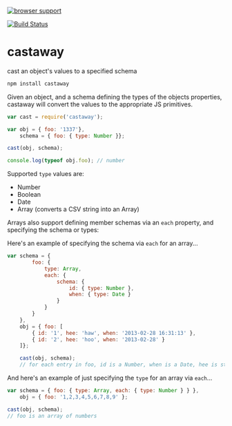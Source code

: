 [![browser support](https://ci.testling.com/selfcontained/castaway.png)](http://ci.testling.com/selfcontained/castaway)

[![Build Status](https://secure.travis-ci.org/selfcontained/castaway.png?branch=master)](http://travis-ci.org/selfcontained/castaway)

castaway
========

cast an object's values to a specified schema

```bash
npm install castaway
```

Given an object, and a schema defining the types of the objects properties, castaway will convert the values to the appropriate JS primitives.

```javascript
var cast = require('castaway');

var obj = { foo: '1337'},
	schema = { foo: { type: Number }};

cast(obj, schema);

console.log(typeof obj.foo); // number
```

Supported `type` values are:

+	Number
+	Boolean
+	Date
+	Array (converts a CSV string into an Array)

Arrays also support defining member schemas via an `each` property, and specifying the schema or types:

Here's an example of specifying the schema via `each` for an array...

```javascript
var schema = {
		foo: {
			type: Array,
			each: {
				schema: {
					id: { type: Number },
					when: { type: Date }
				}
			}
		}
	},
	obj = { foo: [
		{ id: '1', hee: 'haw', when: '2013-02-28 16:31:13' },
		{ id: '2', hee: 'hoo', when: '2013-02-28' }
	]};

	cast(obj, schema);
	// for each entry in foo, id is a Number, when is a Date, hee is still a String
```

And here's an example of just specifying the `type` for an array via `each`...

```javascript
var schema = { foo: { type: Array, each: { type: Number } } },
	obj = { foo: '1,2,3,4,5,6,7,8,9' };

cast(obj, schema);
// foo is an array of numbers
```
